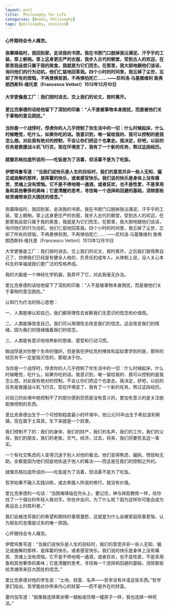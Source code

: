 ```yaml
---
layout: post
title:  Philosophy for Life
categories: [Books, Philosophy]
tags: [philosophy, stoicism]
---
```

#### 心怀期待会令人痛苦。
#### 夜幕降临时，我回到家，走进我的书房。我在书房门口脱掉我沾满泥、汗乎乎的工装，穿上朝袍。穿上这身更庄严的衣服，我步入古代的朝堂，受到古人的欢迎，在那里我品尝只属于我的美食，我就是为它们而生。在那里，我大胆地跟他们谈话，询问他们的行为动机，他们仁慈地回答我。四个小时的时间里，我忘掉了尘世，忘却了所有的烦恼，不再畏惧贫困，不再惧怕死亡…… ——尼科洛·马基雅维利 致弗朗西斯科·维托里（Francesco Vettori）1513年12月10日
#### 大学更像是工厂：我们按时进去，交上我们的论文，按时离开。
#### 爱比克泰德的话给他留下了深刻的印象：“人不是被事物本身困扰，而是被他们关于事物的意见困扰。”
#### 当你是一个战俘时，俘虏你的人几乎控制了你生活中的一切：什么时候起床，什么时候睡觉，吃什么，如果你吃的话。我意识到，唯一留给我的、我可以控制的是我怎么想。对此我有绝对的控制，不会让你们把这个也拿走。我决定，好吧，以前的任务是救援战斗机飞行员，现在环境变了，我有了一个新的任务，熬过这段经历。
#### 就像苏格拉底所说的——吃饭是为了活着，但活着不是为了吃饭。
#### 伊壁鸠鲁写道：“当我们说快乐是人生的目标时，我们的意思并非一些人无知、偏见或曲解的那样，是挥霍的快乐，或者感官快乐。我们说的快乐是身体上没有痛苦、灵魂上没有烦恼。它不是不停地喝一通酒，或者狂欢，也不是性爱，不是享用鱼和其他奢侈的美味；它是清醒的思考，寻找每一个选择和回避的基础，消除那些给灵魂带来巨大困扰的信念。”
<!-- more -->
夜幕降临时，我回到家，走进我的书房。我在书房门口脱掉我沾满泥、汗乎乎的工装，穿上朝袍。穿上这身更庄严的衣服，我步入古代的朝堂，受到古人的欢迎，在那里我品尝只属于我的美食，我就是为它们而生。在那里，我大胆地跟他们谈话，询问他们的行为动机，他们仁慈地回答我。四个小时的时间里，我忘掉了尘世，忘却了所有的烦恼，不再畏惧贫困，不再惧怕死亡…… ——尼科洛·马基雅维利 致弗朗西斯科·维托里（Francesco Vettori）1513年12月10日

大学更像是工厂：我们按时进去，交上我们的论文，按时离开，之后我们就得靠自己了，仿佛我们已经是有健全人格的、负责任的成年人。从体制上说，没人关心本科生的幸福或我们更广泛的性格养成。

我的大脑是一个神经化学机器，我弄坏了它，对此我毫无办法。

爱比克泰德的话给他留下了深刻的印象：“人不是被事物本身困扰，而是被他们关于事物的意见困扰。”

认知行为疗法的核心思想：

一、人类能够认知自己。我们都用理性去省察我们无意识的信念和价值观。

二、人类能够改变自己。我们可以用理性去改变我们的信念。这会改变我们的情绪，因为我们的情绪循着我们的信念。

三、人类能有意识地培养新的思维、感受和行动习惯。

做战俘是对你整个生命的强奸。但是我在伊拉克的掩体和监狱里学到的是，那样的经历并不一定是毁灭性的，那取决于你。

当你是一个战俘时，俘虏你的人几乎控制了你生活中的一切：什么时候起床，什么时候睡觉，吃什么，如果你吃的话。我意识到，唯一留给我的、我可以控制的是我怎么想。对此我有绝对的控制，不会让你们把这个也拿走。我决定，好吧，以前的任务是救援战斗机飞行员，现在环境变了，我有了一个新的任务，熬过这段经历。

对自己的处境中她控制不了的部分感到恐慌是没有意义的，更加有意义的是关注她能够控制的东西。

爱比克泰德出生于一个可控制程度最小的环境中。他公元55年出生于希拉波利斯镇，现在属于土耳其，生下来就是一个奴隶。

我们控制不了的：我们的身体，我们的财产，我们的名声，我们的工作，我们的父母，我们的朋友，我们的老板，天气，经济，过去，将来，我们将要死去这一事实。

一个有社交焦虑的人变得沉迷于别人对他的看法。他们变得焦虑、偏执、愤怒和无助，全都是因为他们彻底地执迷于他人的看法——而这是在我们的控制之外的。

就像苏格拉底所说的——吃饭是为了活着，但活着不是为了吃饭。

哲学如果不融入实践训练，或古希腊人所说的修行，就没有价值。

爱比克泰德的一句话：“当困难降临在你头上，要记住，神与摔跤教练一样，给你找了一个强壮的年轻人做对手。你也许会问，为了什么呢？因为这样你可能会成为奥运会上的胜利者。”

我们会被违背我们的希望和期待的事情激怒，这就是为什么会被家庭琐事惹恼、认为朋友的怠慢是过失的唯一原因。

心怀期待会令人痛苦。

伊壁鸠鲁写道：“当我们说快乐是人生的目标时，我们的意思并非一些人无知、偏见或曲解的那样，是挥霍的快乐，或者感官快乐。我们说的快乐是身体上没有痛苦、灵魂上没有烦恼。它不是不停地喝一通酒，或者狂欢，也不是性爱，不是享用鱼和其他奢侈的美味；它是清醒的思考，寻找每一个选择和回避的基础，消除那些给灵魂带来巨大困扰的信念。”

爱比克泰德对他的学生说：“土地、财富、名声——哲学没有许诺这些东西。”哲学家们指出，哲学能给你带来内心的财富——而不是外在的财富。

塞内加写道：“就像我选择乘坐哪一艘船或住哪一幢房子一样，我也选择一种死法。”
